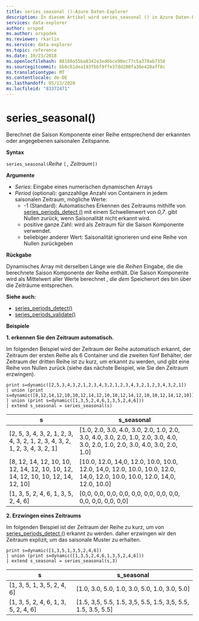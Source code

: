 ```yaml
---
title: series_seasonal ()-Azure Daten-Explorer
description: In diesem Artikel wird series_seasonal () in Azure Daten-Explorer beschrieben.
services: data-explorer
author: orspod
ms.author: orspodek
ms.reviewer: rkarlin
ms.service: data-explorer
ms.topic: reference
ms.date: 10/23/2018
ms.openlocfilehash: 88160a55ba8342e3ed6bce90ec77c5a370ab7358
ms.sourcegitcommit: bb8c61dea193fbbf9ffe37dd200fa36e428aff8c
ms.translationtype: MT
ms.contentlocale: de-DE
ms.lasthandoff: 05/13/2020
ms.locfileid: "83372471"
---
```

# <a name="series_seasonal"></a>series_seasonal()

Berechnet die Saison Komponente einer Reihe entsprechend der erkannten oder angegebenen saisonalen Zeitspanne.

**Syntax**

`series_seasonal(`*Reihe* `[,` *Zeitraum*`])`

**Argumente**

* *Series*: Eingabe eines numerischen dynamischen Arrays
* *Period* (optional): ganzzahlige Anzahl von Containern in jedem saisonalen Zeitraum, mögliche Werte:
    *  -1 (Standard): Automatisches Erkennen des Zeitraums mithilfe von [series_periods_detect ()](series-periods-detectfunction.md) mit einem Schwellenwert von *0,7*. gibt Nullen zurück, wenn Saisonalität nicht erkannt wird.
    * positive ganze Zahl: wird als Zeitraum für die Saison Komponente verwendet.
    * beliebiger anderer Wert: Saisonalität ignorieren und eine Reihe von Nullen zurückgeben

**Rückgabe**

Dynamisches Array mit derselben Länge wie die *Reihen* Eingabe, die die berechnete Saison Komponente der Reihe enthält. Die Saison Komponente wird als Mittelwert aller Werte berechnet *, die dem* Speicherort des bin über die Zeiträume entsprechen.

**Siehe auch:**

* [series_periods_detect()](series-periods-detectfunction.md)
* [series_periods_validate()](series-periods-validatefunction.md)

**Beispiele**

**1. erkennen Sie den Zeitraum automatisch.**

Im folgenden Beispiel wird der Zeitraum der Reihe automatisch erkannt, der Zeitraum der ersten Reihe als 6 Container und die zweiten fünf Behälter, der Zeitraum der dritten Reihe ist zu kurz, um erkannt zu werden, und gibt eine Reihe von Nullen zurück (siehe das nächste Beispiel, wie Sie den Zeitraum erzwingen).

<!-- csl: https://help.kusto.windows.net:443/Samples -->
```kusto
print s=dynamic([2,5,3,4,3,2,1,2,3,4,3,2,1,2,3,4,3,2,1,2,3,4,3,2,1])
| union (print s=dynamic([8,12,14,12,10,10,12,14,12,10,10,12,14,12,10,10,12,14,12,10]))
| union (print s=dynamic([1,3,5,2,4,6,1,3,5,2,4,6]))
| extend s_seasonal = series_seasonal(s)
```

|s|s_seasonal|
|---|---|
|[2, 5, 3, 4, 3, 2, 1, 2, 3, 4, 3, 2, 1, 2, 3, 4, 3, 2, 1, 2, 3, 4, 3, 2, 1]|[1.0, 2.0, 3.0, 4.0, 3.0, 2.0, 1.0, 2.0, 3.0, 4.0, 3.0, 2.0, 1.0, 2.0, 3.0, 4.0, 3.0, 2.0, 1.0, 2.0, 3.0, 4.0, 3.0, 2.0, 1.0]|
|[8, 12, 14, 12, 10, 10, 12, 14, 12, 10, 10, 12, 14, 12, 10, 10, 12, 14, 12, 10]|[10.0, 12.0, 14,0, 12.0, 10.0, 10.0, 12.0, 14,0, 12.0, 10.0, 10.0, 12.0, 14,0, 12.0, 10.0, 10.0, 12.0, 14,0, 12.0, 10.0]|
|[1, 3, 5, 2, 4, 6, 1, 3, 5, 2, 4, 6]|[0,0, 0,0, 0,0, 0,0, 0,0, 0,0, 0,0, 0,0, 0,0, 0,0, 0,0, 0,0]|



**2. Erzwingen eines Zeitraums**

Im folgenden Beispiel ist der Zeitraum der Reihe zu kurz, um von [series_periods_detect ()](series-periods-detectfunction.md) erkannt zu werden. daher erzwingen wir den Zeitraum explizit, um das saisonale Muster zu erhalten.

<!-- csl: https://help.kusto.windows.net:443/Samples -->
```kusto
print s=dynamic([1,3,5,1,3,5,2,4,6]) 
| union (print s=dynamic([1,3,5,2,4,6,1,3,5,2,4,6]))
| extend s_seasonal = series_seasonal(s,3)
```

|s|s_seasonal|
|---|---|
|[1, 3, 5, 1, 3, 5, 2, 4, 6]|[1.0, 3.0, 5.0, 1.0, 3.0, 5.0, 1.0, 3.0, 5.0]|
|[1, 3, 5, 2, 4, 6, 1, 3, 5, 2, 4, 6]|[1.5, 3,5, 5.5, 1.5, 3,5, 5.5, 1.5, 3,5, 5.5, 1.5, 3.5, 5.5]|
